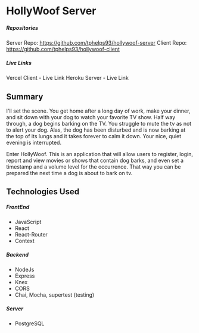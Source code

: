 # HollyWoof Server
##### Repositories    
Server Repo: https://github.com/tphelps93/hollywoof-server
Client Repo: https://github.com/tphelps93/hollywoof-client

##### Live Links 
Vercel Client - Live Link 
Heroku Server - Live Link

## Summary
I'll set the scene. You get home after a long day of work, make your dinner, and sit down with your dog to watch your favorite TV show. Half way through, a dog begins barking on the TV. You struggle to mute the tv as not to alert your dog. Alas, the dog has been disturbed and is now
barking at the top of its lungs and it takes forever to calm it down. Your nice, quiet evening is interrupted. 

Enter HollyWoof. This is an application that will allow users to register, login, report and view movies or shows that contain dog barks, and even set a timestamp and a volume level for the occurrence. That way you can be prepared the next time a dog is about to bark on tv.


## Technologies Used
##### FrontEnd
* JavaScript
* React
* React-Router
* Context
##### Backend
* NodeJs
* Express
* Knex
* CORS
* Chai, Mocha, supertest (testing)
##### Server
* PostgreSQL
